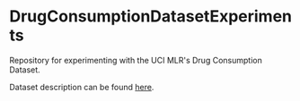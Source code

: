 # DrugConsumptionDatasetExperiments
Repository for experimenting with the UCI MLR's Drug Consumption Dataset.

Dataset description can be found [here](https://archive.ics.uci.edu/ml/datasets/Drug+consumption+%28quantified%29).
